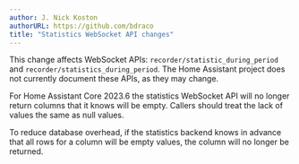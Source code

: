 ```yaml
---
author: J. Nick Koston
authorURL: https://github.com/bdraco
title: "Statistics WebSocket API changes"
---
```


This change affects WebSocket APIs: `recorder/statistic_during_period` and `recorder/statistics_during_period`. The Home Assistant project does not currently document these APIs, as they may change.

For Home Assistant Core 2023.6 the statistics WebSocket API will no longer return columns that it knows will be empty. Callers should treat the lack of values the same as null values.

To reduce database overhead, if the statistics backend knows in advance that all rows for a column will be empty values, the column will no longer be returned.